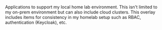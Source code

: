 Applications to support my local home lab environment. This isn't limited to my
on-prem environment but can also include cloud clusters. This overlay
includes items for consistency in my homelab setup such as RBAC, authentication (Keycloak), etc.
